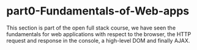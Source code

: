# part0-Fundamentals-of-Web-apps

This section is part of the open full stack course, we have seen the fundamentals for web applications with respect to the browser, the HTTP request and response in the console, a high-level DOM and finally AJAX.
